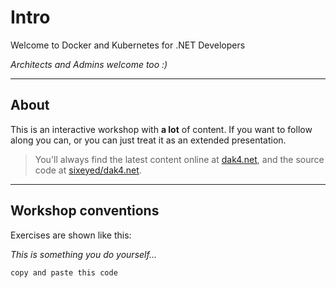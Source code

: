 ﻿# Intro

Welcome to Docker and Kubernetes for .NET Developers

_Architects and Admins welcome too :)_

---

## About

This is an interactive workshop with **a lot** of content. If you want to follow along you can, or you can just treat it as an extended presentation.

> You'll always find the latest content online at [dak4.net](https://dak4.net), and the source code at [sixeyed/dak4.net](https://github.com/sixeyed/dak4.net).

---

## Workshop conventions

Exercises are shown like this:

_This is something you do yourself..._

```
copy and paste this code
```